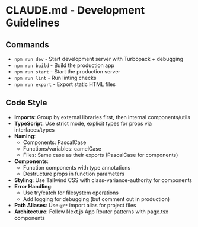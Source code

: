 # CLAUDE.md - Development Guidelines

## Commands
- `npm run dev` - Start development server with Turbopack + debugging
- `npm run build` - Build the production app
- `npm run start` - Start the production server
- `npm run lint` - Run linting checks
- `npm run export` - Export static HTML files

## Code Style
- **Imports**: Group by external libraries first, then internal components/utils
- **TypeScript**: Use strict mode, explicit types for props via interfaces/types
- **Naming**: 
  - Components: PascalCase
  - Functions/variables: camelCase
  - Files: Same case as their exports (PascalCase for components)
- **Components**: 
  - Function components with type annotations
  - Destructure props in function parameters
- **Styling**: Use Tailwind CSS with class-variance-authority for components
- **Error Handling**: 
  - Use try/catch for filesystem operations
  - Add logging for debugging (but comment out in production)
- **Path Aliases**: Use `@/*` import alias for project files
- **Architecture**: Follow Next.js App Router patterns with page.tsx components
